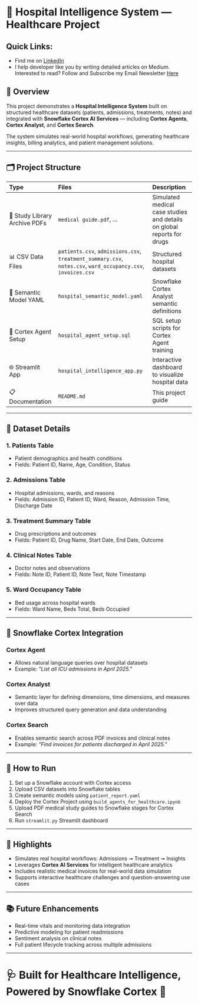 # 🏥 Hospital Intelligence System — Healthcare Project

## Quick Links:
* Find me on [LinkedIn](https://www.linkedin.com/in/divyanshsaxena/)
* I help developer like you by writing detailed articles on Medium. Interested to read? Follow and Subscribe my Email Newsletter [Here](https://medium.com/@divyanshsaxenaofficial)
## 📖 Overview
This project demonstrates a **Hospital Intelligence System** built on structured healthcare datasets (patients, admissions, treatments, notes) and integrated with **Snowflake Cortex AI Services** — including **Cortex Agents**, **Cortex Analyst**, and **Cortex Search**.

The system simulates real-world hospital workflows, generating healthcare insights, billing analytics, and patient management solutions.

---

## 🗂️ Project Structure

| Type | Files | Description |
|:-----|:------|:------------|
| 📄 Study Library Archive PDFs | `medical guide.pdf`, ... | Simulated medical case studies and details on global reports for drugs |
| 📊 CSV Data Files | `patients.csv`, `admissions.csv`, `treatment_summary.csv`, `notes.csv`, `ward_occupancy.csv`, `invoices.csv` | Structured hospital datasets |
| 🧐 Semantic Model YAML | `hospital_semantic_model.yaml` | Snowflake Cortex Analyst semantic definitions |
| 🧐 Cortex Agent Setup | `hospital_agent_setup.sql` | SQL setup scripts for Cortex Agent training |
| 🌐 Streamlit App | `hospital_intelligence_app.py` | Interactive dashboard to visualize hospital data |
| 📋 Documentation | `README.md` | This project guide |

---

## 🧬 Dataset Details

### 1. Patients Table
- Patient demographics and health conditions
- Fields: Patient ID, Name, Age, Condition, Status

### 2. Admissions Table
- Hospital admissions, wards, and reasons
- Fields: Admission ID, Patient ID, Ward, Reason, Admission Time, Discharge Date

### 3. Treatment Summary Table
- Drug prescriptions and outcomes
- Fields: Patient ID, Drug Name, Start Date, End Date, Outcome

### 4. Clinical Notes Table
- Doctor notes and observations
- Fields: Note ID, Patient ID, Note Text, Note Timestamp

### 5. Ward Occupancy Table
- Bed usage across hospital wards
- Fields: Ward Name, Beds Total, Beds Occupied

---

## 🧬 Snowflake Cortex Integration

### Cortex Agent
- Allows natural language queries over hospital datasets
- Example: _"List all ICU admissions in April 2025."_

### Cortex Analyst
- Semantic layer for defining dimensions, time dimensions, and measures over data
- Improves structured query generation and data understanding

### Cortex Search
- Enables semantic search across PDF invoices and clinical notes
- Example: _"Find invoices for patients discharged in April 2025."_

---

## 🚀 How to Run

1. Set up a Snowflake account with Cortex access
2. Upload CSV datasets into Snowflake tables
3. Create semantic models using `patient_report.yaml`
4. Deploy the Cortex Project using `build_agents_for_healthcare.ipynb`
5. Upload PDF medical study guides to Snowflake stages for Cortex Search
6. Run `streamlit.py` Streamlit dashboard

---

## 🌟 Highlights

- Simulates real hospital workflows: Admissions ➞ Treatment ➞ Insights
- Leverages **Cortex AI Services** for intelligent healthcare analytics
- Includes realistic medical invoices for real-world data simulation
- Supports interactive healthcare challenges and question-answering use cases

---

## 📚 Future Enhancements

- Real-time vitals and monitoring data integration
- Predictive modeling for patient readmissions
- Sentiment analysis on clinical notes
- Full patient lifecycle tracking across multiple admissions

---

# 🩺 Built for Healthcare Intelligence, Powered by Snowflake Cortex 🚀
